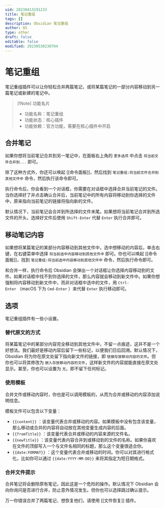 ```yaml
---
uid: 20230413191233
title: 笔记重组
tags: []
description: Obsidian 笔记重组
author: OS
type: other
draft: false
editable: false
modified: 20230530230704
---
```


# 笔记重组

笔记重组插件可以让你轻松合并两篇笔记，或将某篇笔记的一部分内容移动到另一篇笔记或新建的笔记中。

> [!Note] 功能名片
> - 功能名称：笔记重组
> - 功能状态：核心插件
> - 功能依赖：官方功能，需要在核心插件中开启

## 合并笔记

如果你想将当前笔记合并到另一笔记中，在面板右上角的 `更多选项` 中点击 `将当前文件合并到...` 即可。

除了这种方式外，你还可以唤起 [[命令面板]]，然后找到 `笔记重组:将当前文件合并到其他文件中` 命令，然后执行该命令即可。

执行命令后，你会看到一个对话框，你需要在对话框中选择合并当前笔记的文件。当你选择好了并点击确认合并后，当前笔记中的所有内容将移动到你选择的文件中，原来指向当前笔记的链接将指向新的文件。

默认情况下，当前笔记会合并到所选择的文件末尾。如果想将当前笔记合并到所选文件的开头，选择好文件后使用 `Shift-Enter` 代替 `Enter` 执行合并即可。

## 移动笔记内容

如果想将某篇笔记的某部分内容移动到其他文件中，选中想移动的内容后，单击右键，在右键菜单中选择 `将当前选中内容移动到其他文件中` 即可。你也可以唤起 [[命令面板]]，找到 `笔记重组:将当前选中内容移动到其他文件中` 命令，然后执行命令即可。

和合并一样，执行命令后 Obsidian 会弹出一个对话框让你选择内容移动到的文件。如果对话框中找不到你选择的文件，那么内容就会移动到新文件中。如果你想强制将内容移动到新文件中，而非对话框中选中的文件，用 `Ctrl-Enter` （macOS 下为 `Cmd-Enter` ）来代替 `Enter` 执行移动即可。

## 选项

笔记重组插件有一些小设置。

### 替代原文的方式

将某篇笔记中的某部分内容完全移动到其他文件中，不留一点痕迹，这并不是一个好想法。我们最好是移动内容后留下一些标记，以便我们日后回溯。默认情况下，Obsidian 将为你在原文处留下指向新文件的链接，即 `链接存放移动内容的文件`。但你也可以将其修改为 `嵌入存放移动内容的文件`，这样新文件的内容就能直接在原文处显示。甚至，你也可以设置为 `无`，即不留下任何标记。

### 使用模板

合并文件或移动内容时，你也是可以调用模板的，从而为合并或移动的内容添加说明信息。

模板文件可以包含以下变量：

- `{{content}}` ：该变量代表合并或移动的内容。如果模板中没有包含该变量，那么移动或合并的内容将自动放在其他变量生成内容的后面。
- `{{fromTitle}}` ：该变量代表合并或移动的内容来源的文件名。
- `{{newTitle}}` ：该变量代表内容合并到或移动到的文件的名称。如果你喜欢在文件的顶部写入一个与文件名相同的标题，那么这个变量很适合你。
- `{{date:FORMAT}}` ：这个变量代表合并或移动的时间。你可以对其进行格式化，比如你可以通过 `{{date:YYYY-MM-DD}}` 来将其指定为短日期格式。

### 合并文件提示

合并笔记将会删除原有笔记，因此这是一个危险的操作。默认情况下 Obsidian 会向你询问是否进行合并，防止意外情况发生。但你也可以选择跳过确认提示。

万一你错误合并了两篇笔记、想恢复他们，请使用 [[文件恢复]] 插件。